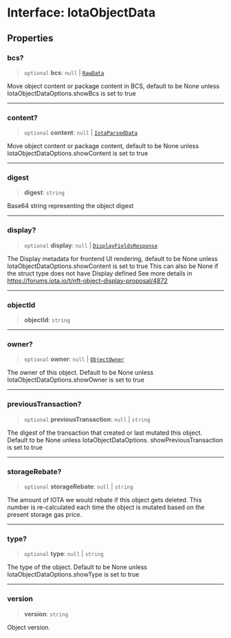 # Interface: IotaObjectData

## Properties

### bcs?

> `optional` **bcs**: `null` \| [`RawData`](../type-aliases/RawData.md)

Move object content or package content in BCS, default to be None unless
IotaObjectDataOptions.showBcs is set to true

---

### content?

> `optional` **content**: `null` \| [`IotaParsedData`](../type-aliases/IotaParsedData.md)

Move object content or package content, default to be None unless IotaObjectDataOptions.showContent
is set to true

---

### digest

> **digest**: `string`

Base64 string representing the object digest

---

### display?

> `optional` **display**: `null` \| [`DisplayFieldsResponse`](DisplayFieldsResponse.md)

The Display metadata for frontend UI rendering, default to be None unless
IotaObjectDataOptions.showContent is set to true This can also be None if the struct type does not
have Display defined See more details in <https://forums.iota.io/t/nft-object-display-proposal/4872>

---

### objectId

> **objectId**: `string`

---

### owner?

> `optional` **owner**: `null` \| [`ObjectOwner`](../type-aliases/ObjectOwner.md)

The owner of this object. Default to be None unless IotaObjectDataOptions.showOwner is set to true

---

### previousTransaction?

> `optional` **previousTransaction**: `null` \| `string`

The digest of the transaction that created or last mutated this object. Default to be None unless
IotaObjectDataOptions. showPreviousTransaction is set to true

---

### storageRebate?

> `optional` **storageRebate**: `null` \| `string`

The amount of IOTA we would rebate if this object gets deleted. This number is re-calculated each
time the object is mutated based on the present storage gas price.

---

### type?

> `optional` **type**: `null` \| `string`

The type of the object. Default to be None unless IotaObjectDataOptions.showType is set to true

---

### version

> **version**: `string`

Object version.
